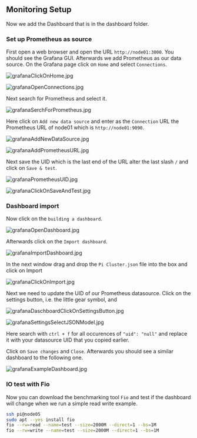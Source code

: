 ## Monitoring Setup

Now we add the Dashboard that is in the dashboard folder.

### Set up Prometheus as source

First open a web browser and open the URL `http://node01:3000`. You should see the Grafana GUI. Afterwards we add Prometheus as our data source. On the Grafana page click on `Home` and select `Connections`.

![grafanaClickOnHome.jpg](pictures/grafanaClickOnHome.png)

![grafanaOpenConnections.jpg](pictures/grafanaOpenConnections.png)

Next search for Prometheus and select it.

![grafanaSerchForPrometheus.jpg](pictures/grafanaSerchForPrometheus.png)

Here click on `Add new data source` and enter as the `Connection` URL the Prometheus URL of node01 which is `http://node01:9090`.

![grafanaAddNewDataSource.jpg](pictures/grafanaAddNewDataSource.png)

![grafanaAddPrometheusURL.jpg](pictures/grafanaAddPrometheusURL.png)

Next save the UID which is the last end of the URL alter the last slash `/` and click on `Save & test`.

![grafanaPrometheusUID.jpg](pictures/grafanaPrometheusUID.png)

![grafanaClickOnSaveAndTest.jpg](pictures/grafanaClickOnSaveAndTest.png)


### Dashboard import

Now click on the `building a dashboard`.

![grafanaOpenDashboard.jpg](pictures/grafanaOpenDashboard.png)

Afterwards click on the `Import dashboard`.

![grafanaImportDashboard.jpg](pictures/grafanaImportDashboard.png)

In the next window drag and drop the `Pi Cluster.json` file into the box and click on Import

![grafanaClickOnImport.jpg](pictures/grafanaClickOnImport.png)

Next we need to update the UID of our Prometheus datasource. Click on the settings button, i.e. the little gear symbol, and

![grafanaDaschboardClickOnSettingsButton.jpg](pictures/grafanaDaschboardClickOnSettingsButton.png)

![grafanaSettingsSelectJSONModel.jpg](pictures/grafanaSettingsSelectJSONModel.png)

Here search with `ctrl + f` for all occurences of `"uid": "null"` and replace it with your datasource UID that you copied earlier.

Click on `Save changes` and `Close`. Afterwards you should see a similar dashboard to the following one.

![grafanaExampleDashboard.jpg](pictures/grafanaExampleDashboard.png)

### IO test with Fio

Now you can download the benchmarking tool `Fio` and test if the dashboard will change when we run a simple read write example.

```bash
ssh pi@node05
sudo apt --yes install fio
fio --rw=read --name=test --size=2000M --direct=1 --bs=1M
fio --rw=write --name=test --size=2000M --direct=1 --bs=1M
```
